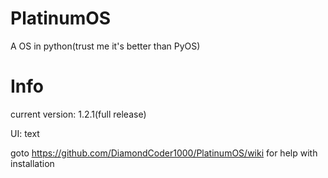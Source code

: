 # PlatinumOS
A OS in python(trust me it's better than PyOS)
# Info
current version: 1.2.1(full release)

UI: text

goto https://github.com/DiamondCoder1000/PlatinumOS/wiki for help with installation
